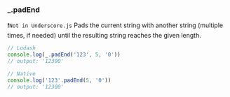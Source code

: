 ### _.padEnd
:heavy_exclamation_mark:`Not in Underscore.js`
Pads the current string with another string (multiple times, if needed) until the resulting string reaches the given length.

  ```js
  // Lodash
  console.log(_.padEnd('123', 5, '0'))
  // output: '12300'

  // Native
  console.log('123'.padEnd(5, '0'))
  // output: '12300'
  ```

<!-- caniuse: pad-start-end -->
